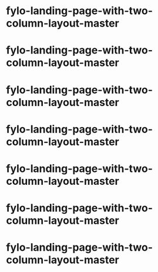 # fylo-landing-page-with-two-column-layout-master
# fylo-landing-page-with-two-column-layout-master
# fylo-landing-page-with-two-column-layout-master
# fylo-landing-page-with-two-column-layout-master
# fylo-landing-page-with-two-column-layout-master
# fylo-landing-page-with-two-column-layout-master
# fylo-landing-page-with-two-column-layout-master
